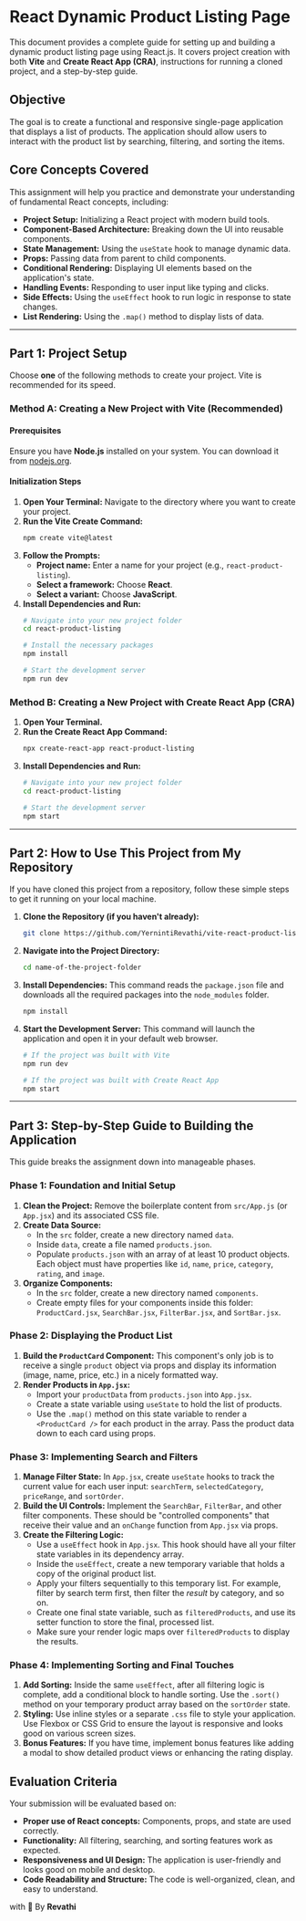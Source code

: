 # React Dynamic Product Listing Page

This document provides a complete guide for setting up and building a dynamic product listing page using React.js. It covers project creation with both **Vite** and **Create React App (CRA)**, instructions for running a cloned project, and a step-by-step guide.

## Objective

The goal is to create a functional and responsive single-page application that displays a list of products. The application should allow users to interact with the product list by searching, filtering, and sorting the items.

## Core Concepts Covered

This assignment will help you practice and demonstrate your understanding of fundamental React concepts, including:

*   **Project Setup:** Initializing a React project with modern build tools.
*   **Component-Based Architecture:** Breaking down the UI into reusable components.
*   **State Management:** Using the `useState` hook to manage dynamic data.
*   **Props:** Passing data from parent to child components.
*   **Conditional Rendering:** Displaying UI elements based on the application's state.
*   **Handling Events:** Responding to user input like typing and clicks.
*   **Side Effects:** Using the `useEffect` hook to run logic in response to state changes.
*   **List Rendering:** Using the `.map()` method to display lists of data.

---

## Part 1: Project Setup

Choose **one** of the following methods to create your project. Vite is recommended for its speed.

### Method A: Creating a New Project with Vite (Recommended)

#### Prerequisites

Ensure you have **Node.js** installed on your system. You can download it from [nodejs.org](https://nodejs.org/).

#### Initialization Steps

1.  **Open Your Terminal:** Navigate to the directory where you want to create your project.
2.  **Run the Vite Create Command:**
    ```bash
    npm create vite@latest
    ```
3.  **Follow the Prompts:**
    *   **Project name:** Enter a name for your project (e.g., `react-product-listing`).
    *   **Select a framework:** Choose **React**.
    *   **Select a variant:** Choose **JavaScript**.
4.  **Install Dependencies and Run:**
    ```bash
    # Navigate into your new project folder
    cd react-product-listing

    # Install the necessary packages
    npm install

    # Start the development server
    npm run dev
    ```

### Method B: Creating a New Project with Create React App (CRA)

1.  **Open Your Terminal.**
2.  **Run the Create React App Command:**
    ```bash
    npx create-react-app react-product-listing
    ```
3.  **Install Dependencies and Run:**
    ```bash
    # Navigate into your new project folder
    cd react-product-listing

    # Start the development server
    npm start
    ```

---

## Part 2: How to Use This Project from My Repository

If you have cloned this project from a repository, follow these simple steps to get it running on your local machine.

1.  **Clone the Repository (if you haven't already):**
    ```bash
    git clone https://github.com/YernintiRevathi/vite-react-product-listing-NDV4-WEB.git
    ```
2.  **Navigate into the Project Directory:**
    ```bash
    cd name-of-the-project-folder
    ```
3.  **Install Dependencies:** This command reads the `package.json` file and downloads all the required packages into the `node_modules` folder.
    ```bash
    npm install
    ```
4.  **Start the Development Server:** This command will launch the application and open it in your default web browser.
    ```bash
    # If the project was built with Vite
    npm run dev

    # If the project was built with Create React App
    npm start
    ```

---

## Part 3: Step-by-Step Guide to Building the Application

This guide breaks the assignment down into manageable phases.

### Phase 1: Foundation and Initial Setup

1.  **Clean the Project:** Remove the boilerplate content from `src/App.js` (or `App.jsx`) and its associated CSS file.
2.  **Create Data Source:**
    *   In the `src` folder, create a new directory named `data`.
    *   Inside `data`, create a file named `products.json`.
    *   Populate `products.json` with an array of at least 10 product objects. Each object must have properties like `id`, `name`, `price`, `category`, `rating`, and `image`.
3.  **Organize Components:**
    *   In the `src` folder, create a new directory named `components`.
    *   Create empty files for your components inside this folder: `ProductCard.jsx`, `SearchBar.jsx`, `FilterBar.jsx`, and `SortBar.jsx`.

### Phase 2: Displaying the Product List

1.  **Build the `ProductCard` Component:** This component's only job is to receive a single `product` object via props and display its information (image, name, price, etc.) in a nicely formatted way.
2.  **Render Products in `App.jsx`:**
    *   Import your `productData` from `products.json` into `App.jsx`.
    *   Create a state variable using `useState` to hold the list of products.
    *   Use the `.map()` method on this state variable to render a `<ProductCard />` for each product in the array. Pass the product data down to each card using props.

### Phase 3: Implementing Search and Filters

1.  **Manage Filter State:** In `App.jsx`, create `useState` hooks to track the current value for each user input: `searchTerm`, `selectedCategory`, `priceRange`, and `sortOrder`.
2.  **Build the UI Controls:** Implement the `SearchBar`, `FilterBar`, and other filter components. These should be "controlled components" that receive their value and an `onChange` function from `App.jsx` via props.
3.  **Create the Filtering Logic:**
    *   Use a `useEffect` hook in `App.jsx`. This hook should have all your filter state variables in its dependency array.
    *   Inside the `useEffect`, create a new temporary variable that holds a copy of the original product list.
    *   Apply your filters sequentially to this temporary list. For example, filter by search term first, then filter the *result* by category, and so on.
    *   Create one final state variable, such as `filteredProducts`, and use its setter function to store the final, processed list.
    *   Make sure your render logic maps over `filteredProducts` to display the results.

### Phase 4: Implementing Sorting and Final Touches

1.  **Add Sorting:** Inside the same `useEffect`, after all filtering logic is complete, add a conditional block to handle sorting. Use the `.sort()` method on your temporary product array based on the `sortOrder` state.
2.  **Styling:** Use inline styles or a separate `.css` file to style your application. Use Flexbox or CSS Grid to ensure the layout is responsive and looks good on various screen sizes.
3.  **Bonus Features:** If you have time, implement bonus features like adding a modal to show detailed product views or enhancing the rating display.

## Evaluation Criteria

Your submission will be evaluated based on:

*   **Proper use of React concepts:** Components, props, and state are used correctly.
*   **Functionality:** All filtering, searching, and sorting features work as expected.
*   **Responsiveness and UI Design:** The application is user-friendly and looks good on mobile and desktop.
*   **Code Readability and Structure:** The code is well-organized, clean, and easy to understand.

  with 💟 By **Revathi**
